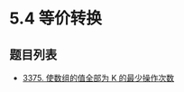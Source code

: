 # 5.4 等价转换

## 题目列表

- [3375. 使数组的值全部为 K 的最少操作次数](https://leetcode.cn/problems/minimum-operations-to-make-array-values-equal-to-k/description/)
